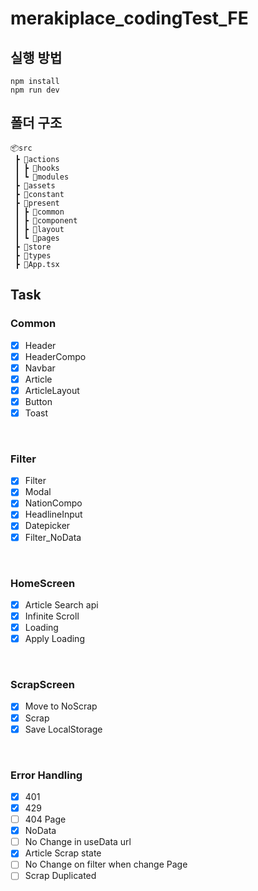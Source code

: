 # merakiplace_codingTest_FE
## 실행 방법
```
npm install
npm run dev
```

## 폴더 구조
```
📦src
 ┣ 📂actions
 ┃ ┣ 📂hooks
 ┃ ┗ 📂modules
 ┣ 📂assets
 ┣ 📂constant
 ┣ 📂present
 ┃ ┣ 📂common
 ┃ ┣ 📂component
 ┃ ┣ 📂layout
 ┃ ┗ 📂pages
 ┣ 📂store
 ┣ 📂types
 ┣ 📜App.tsx
```

## Task
### Common
- [X] Header
- [X] HeaderCompo
- [X] Navbar
- [X] Article
- [X] ArticleLayout
- [X] Button
- [X] Toast

<br />

### Filter
- [X] Filter
- [X] Modal
- [X] NationCompo
- [X] HeadlineInput
- [X] Datepicker
- [X] Filter_NoData

<br />

### HomeScreen
- [X] Article Search api
- [X] Infinite Scroll
- [X] Loading
- [X] Apply Loading

<br />

### ScrapScreen
- [X] Move to NoScrap
- [X] Scrap
- [X] Save LocalStorage

<br />

### Error Handling
- [X] 401
- [X] 429
- [ ] 404 Page
- [X] NoData
- [ ] No Change in useData url
- [X] Article Scrap state
- [ ] No Change on filter when change Page
- [ ] Scrap Duplicated